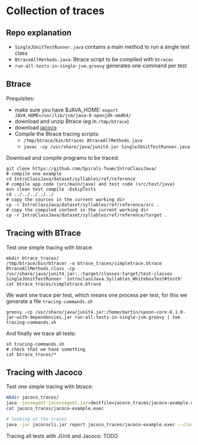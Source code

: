 # Collection of traces

## Repo explanation

* `SingleJUnitTestRunner.java` contains a main method to run a single test class
* `BtraceAllMethods.java`: Btrace script to be compiled with `btracec`
* `run-all-tests-in-single-jvm.groovy` generates one command per test

## Btrace

Prequisites:

* make sure you have $JAVA_HOME: `export JAVA_HOME=/usr/lib/jvm/java-8-openjdk-amd64/`
* download and unzip Btrace (eg in `/tmp/btrace`)
* download [jacoco](https://github.com/jacoco/jacoco/releases)
* Compile the Btrace tracing scripts: 
  * `/tmp/btrace/bin/btracec BtraceAllMethods.java`
  * `javac -cp /usr/share/java/junit4.jar SingleJUnitTestRunner.java`


Download and compile programs to be traced:

    git clone https://github.com/Spirals-Team/IntroClassJava/
    # compile one example
    cd IntroClassJava/dataset/syllables/ref/reference
    # compile app code (src/main/java) and test code (src/test/java)
    mvn clean test compile -DskipTests
    cd ../../../../../
    # copy the sources in the current working dir
    cp -r IntroClassJava/dataset/syllables/ref/reference/src .
    # copy the compiled content in the current working dir
    cp -r IntroClassJava/dataset/syllables/ref/reference/target .

## Tracing with BTrace

Test one simple tracing with btrace:

    mkdir btrace_traces/
    /tmp/btrace/bin/btracer -o btrace_traces/simpletrace.btrace BtraceAllMethods.class -cp /usr/share/java/junit4.jar:.:target/classes:target/test-classes SingleJUnitTestRunner 'introclassJava.Syllables_WhiteboxTest#test9'
    cat btrace_traces/simpletrace.btrace 

We want one trace per test, which means one process per test, for this we generate a file `tracing-commands.sh`

    groovy -cp /usr/share/java/junit4.jar:/home/martin/spoon-core-6.1.0-jar-with-dependencies.jar run-all-tests-in-single-jvm.groovy | tee tracing-commands.sh

And finally we trace all tests:

    sh tracing-commands.sh
    # check that we have something
    cat btrace_traces/*

## Tracing with Jacoco

Test one simple tracing with btrace:

```sh
mkdir jacoco_traces/
java -javaagent:jacocoagent.jar=destfile=jacoco_traces/jacoco-example.exec -cp .:target/classes:target/test-classes:/usr/share/java/junit4.jar: SingleJUnitTestRunner 'introclassJava.Syllables_WhiteboxTest#test9'
cat jacoco_traces/jacoco-example.exec

# looking at the traces
java -jar jacococli.jar report jacoco_traces/jacoco-example.exec --classfiles target/classes --csv jacoco_traces/jacoco-example.csv

```    

Tracing all tests with JUnit and Jacoco: TODO



